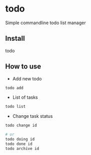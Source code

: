 todo
====

Simple commandline todo list manager


Install
-------

todo


How to use
----------

- Add new todo

```bash
todo add
```

- List of tasks

```bash
todo list
```

- Change task status

```bash
todo change id

# or
todo doing id
todo done id
todo archive id
```

